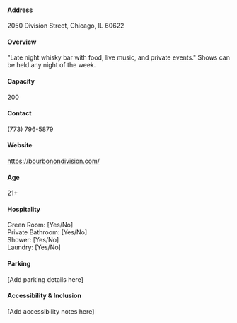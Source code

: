 #### Address

2050 Division Street, Chicago, IL 60622

#### Overview

"Late night whisky bar with food, live music, and private events." Shows can be held any night of the week.

#### Capacity

200

#### Contact

(773) 796-5879

#### Website

https://bourbonondivision.com/

#### Age

21+

#### Hospitality

Green Room: [Yes/No]  
Private Bathroom: [Yes/No]  
Shower: [Yes/No]  
Laundry: [Yes/No]

#### Parking

[Add parking details here]

#### Accessibility & Inclusion

[Add accessibility notes here]
